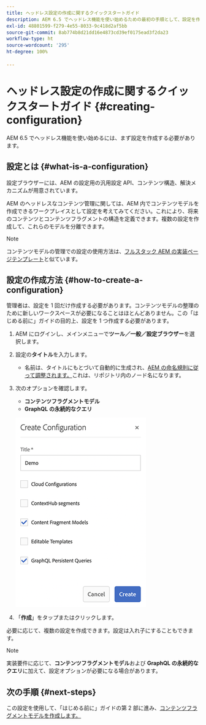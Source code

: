 ```yaml
---
title: ヘッドレス設定の作成に関するクイックスタートガイド
description: AEM 6.5 でヘッドレス機能を使い始めるための最初の手順として、設定を作成します。
exl-id: 48801599-f279-4e55-8033-9c418d2af5bb
source-git-commit: 8ab774b8d21dd16e4873cd39ef0175ead3f2da23
workflow-type: ht
source-wordcount: '295'
ht-degree: 100%

---
```


# ヘッドレス設定の作成に関するクイックスタートガイド {#creating-configuration}

AEM 6.5 でヘッドレス機能を使い始めるには、まず設定を作成する必要があります。

## 設定とは {#what-is-a-configuration}

設定ブラウザーには、AEM の設定用の汎用設定 API、コンテンツ構造、解決メカニズムが用意されています。

AEM のヘッドレスなコンテンツ管理に関しては、AEM 内でコンテンツモデルを作成できるワークプレイスとして設定を考えてみてください。これにより、将来のコンテンツとコンテンツフラグメントの構造を定義できます。複数の設定を作成して、これらのモデルを分離できます。

>[!NOTE]
>
>コンテンツモデルの管理での設定の使用方法は、[フルスタック AEM の実装ページテンプレート](/help/sites-authoring/templates.md)と似ています。

## 設定の作成方法 {#how-to-create-a-configuration}

管理者は、設定を 1 回だけ作成する必要があります。コンテンツモデルの整理のために新しいワークスペースが必要になることはほとんどありません。この「はじめる前に」ガイドの目的上、設定を 1 つ作成する必要があります。

1. AEM にログインし、メインメニューで&#x200B;**ツール／一般／設定ブラウザー**&#x200B;を選択します。
1. 設定の&#x200B;**タイトル**&#x200B;を入力します。
   * 名前は、タイトルにもとづいて自動的に生成され、[AEM の命名規則に従って調整されます。](/help/sites-developing/naming-conventions.md)これは、リポジトリ内のノード名になります。
1. 次のオプションを確認します。
   * **コンテンツフラグメントモデル**
   * **GraphQL の永続的なクエリ**

   ![設定の作成](../assets/create-configuration.png)

1. 「**作成**」をタップまたはクリックします。

必要に応じて、複数の設定を作成できます。設定は入れ子にすることもできます。

>[!NOTE]
>
>実装要件に応じて、**コンテンツフラグメントモデル**&#x200B;および **GraphQL の永続的なクエリ**&#x200B;に加えて、設定オプションが必要になる場合があります。

## 次の手順 {#next-steps}

この設定を使用して、「はじめる前に」ガイドの第 2 部に進み、[コンテンツフラグメントモデルを作成します。](create-content-model.md)

<!--
>[!TIP]
>
>For complete details about the Configuration Browser, [see the Configuration Browser documentation.](/help/sites-developing/configurations.md)
-->
